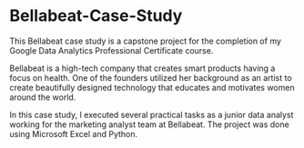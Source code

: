 # Bellabeat-Case-Study
This Bellabeat case study is a capstone project for the completion of my Google Data Analytics Professional Certificate course.

Bellabeat is a high-tech company that creates smart products having a focus on health. One of the founders utilized her background as an artist to create beautifully designed technology that educates and motivates women around the world.

In this case study, I executed several practical tasks as a junior data analyst working for the marketing analyst team at Bellabeat. The project was done using Microsoft Excel and Python.
